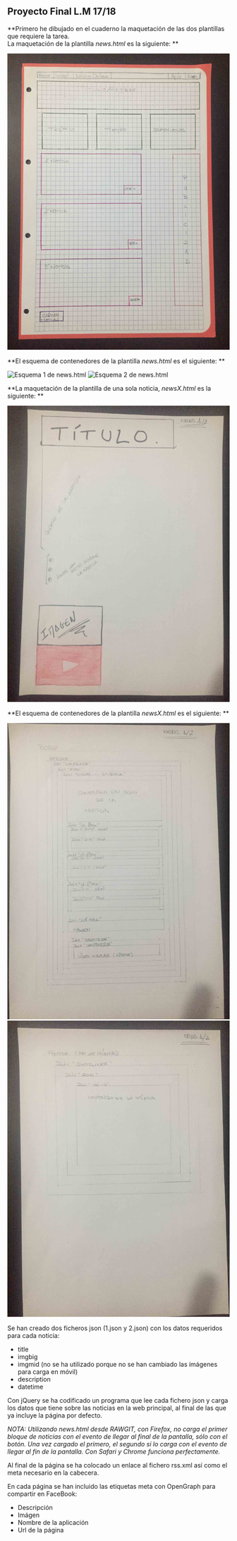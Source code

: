 ## Proyecto Final L.M 17/18  

**Primero he dibujado en el cuaderno la maquetación de las dos plantillas que requiere la tarea.  
La maquetación de la plantilla _news.html_ es la siguiente:  **

![Diseño de news.html](/img_readme/news_html_design.JPG)  

**El esquema de contenedores de la plantilla _news.html_ es el siguiente:  **

![Esquema 1 de news.html](/img_readme/news_html_schema1.JPG)
![Esquema 2 de news.html](/img_readme/news_html_schema2.JPG)  

**La maquetación de la plantilla de una sola noticia, _newsX.html_ es la siguiente:  **

![Diseño de news1.html](/img_readme/news_1_design.JPG)  

**El esquema de contenedores de la plantilla _newsX.html_ es el siguiente:  **

![Esquema 1 de news1.html](/img_readme/news_1_schema1.JPG)
![Esquema 2 de news1.html](/img_readme/news_1_schema2.JPG)  


Se han creado dos ficheros json (1.json y 2.json) con los datos requeridos para cada noticia:  

* title
* imgbig
* imgmid (no se ha utilizado porque no se han cambiado las imágenes para carga en móvil)
* description
* datetime  

Con jQuery se ha codificado un programa que lee cada fichero json y carga los datos que tiene sobre las noticias en la web principal, al final de las que ya incluye la página por defecto.

_NOTA: Utilizando _news.html_ desde RAWGIT, con Firefox, no carga el primer bloque de noticias con el evento de llegar al final de la pantalla, sólo con el botón. Una vez cargado el primero, el segundo si lo carga con el evento de llegar al fin de la pantalla.
Con Safari y Chrome funciona perfectamente._  

Al final de la página se ha colocado un enlace al fichero rss.xml así como el meta necesario en la cabecera.

En cada página se han incluido las etiquetas meta con OpenGraph para compartir en FaceBook:  
* Descripción
* Imágen
* Nombre de la aplicación
* Url de la página


  








